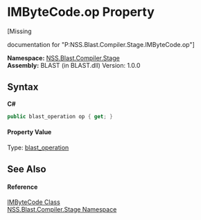# IMByteCode.op Property 
 

\[Missing <summary> documentation for "P:NSS.Blast.Compiler.Stage.IMByteCode.op"\]

**Namespace:**&nbsp;<a href="N_NSS_Blast_Compiler_Stage">NSS.Blast.Compiler.Stage</a><br />**Assembly:**&nbsp;BLAST (in BLAST.dll) Version: 1.0.0

## Syntax

**C#**<br />
``` C#
public blast_operation op { get; }
```


#### Property Value
Type: <a href="T_NSS_Blast_blast_operation">blast_operation</a>

## See Also


#### Reference
<a href="T_NSS_Blast_Compiler_Stage_IMByteCode">IMByteCode Class</a><br /><a href="N_NSS_Blast_Compiler_Stage">NSS.Blast.Compiler.Stage Namespace</a><br />